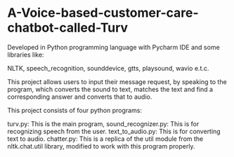 # A-Voice-based-customer-care-chatbot-called-Turv

Developed in Python programming language with Pycharm IDE and some libraries like:

NLTK,
speech_recognition,
sounddevice,
gtts,
playsound,
wavio e.t.c.

This project allows users to input their message request, by speaking to the program,
which converts the sound to text, matches the text and find a corresponding answer and converts that to audio.

This project consists of four python programs:

turv.py: This is the main program,
sound_recognizer.py: This is for recognizing speech from the user.
text_to_audio.py: This is for converting text to audio.
chatter.py: This is a replica of the util module from the nltk.chat.util library, modified to work with this program properly.
